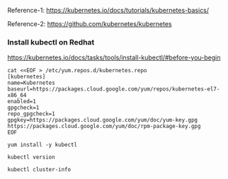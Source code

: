 Reference-1: https://kubernetes.io/docs/tutorials/kubernetes-basics/

Reference-2: https://github.com/kubernetes/kubernetes

### Install kubectl on Redhat

https://kubernetes.io/docs/tasks/tools/install-kubectl/#before-you-begin

    cat <<EOF > /etc/yum.repos.d/kubernetes.repo
    [kubernetes]
    name=Kubernetes
    baseurl=https://packages.cloud.google.com/yum/repos/kubernetes-el7-x86_64
    enabled=1
    gpgcheck=1
    repo_gpgcheck=1
    gpgkey=https://packages.cloud.google.com/yum/doc/yum-key.gpg https://packages.cloud.google.com/yum/doc/rpm-package-key.gpg
    EOF

    yum install -y kubectl

    kubectl version

    kubectl cluster-info
    



